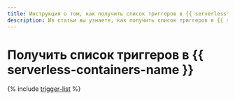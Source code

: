 ```yaml
---
title: Инструкция о том, как получить список триггеров в {{ serverless-containers-full-name }}
description: Из статьи вы узнаете, как получить список триггеров в {{ serverless-containers-full-name }}.
---
```


# Получить список триггеров в {{ serverless-containers-name }}

{% include [trigger-list](../../_includes/serverless-containers/trigger-list.md) %}
